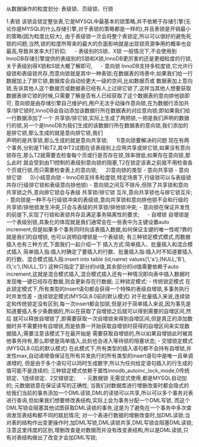 从数据操作的粒度划分: 表级锁、页级锁、行锁

1.表锁
    该锁会锁定整张表,它是MYSQL中最基本的锁策略,并不依赖于存储引擎(无论你是MYSQL的什么存储引擎,对于表锁的策略都是一样的),并且表锁是开销最小的策略(因为粒度比较大),
  由于表级锁一次会将整个表锁定,所以可以很好的避免死锁的问题;当然,锁的粒度所带来的最大的负面影响就是出现锁资源争用的概率也会最高,导致并发率大打折扣;
　
    - 表级别的S锁、X锁
        一般情况下,不会使用到InnoDB存储引擎提供的表级别的S锁和X锁,InnoDB更厉害的还是更细粒度的行锁,关于表级别得X锁和S锁大概了解即可,[](/pdf/第15章_锁.pdf)
　
    - 意向锁
        InnoDB支持多粒度锁,它允许行级锁和表级锁共存,而意向锁就是其中一种表锁;在数据表的场景中,如果我们给一行数据加上了排它锁,数据库会自动给更大一级的空间,比如数据页或
      数据表加上意向锁,告诉其他人这个数据页或数据表已经有人上过排它锁了,这样当其他人想要获取数据表排它锁的时候,只需要了解是否有人已经获取了这个数据表的意向排他锁即可;
        意向锁是由存储引擎自己维护的,用户无法手动操作意向锁,在为数据行添加共享/排它锁时,InnoDB会自动添加该数据行所在数据表的对应意向锁;即如果我们给一行数据添加了一个
      共享锁/排它锁,实际上生成了两把锁,一把是我们声明的数据行的锁,另一个是InnoDB为我们生成的该数据行所在数据表的意向锁,我们添加的是排它锁,那么生成的就是意向排它锁,我们  
      声明的是共享锁,那么生成的就是意向共享锁;
　
      1)意向锁要解决的问题 
        现在有两个事务,分别是T1和T2,其中T2试图在该表级别上应用共享或排它锁,如果没有意向锁存在,那么T2就需要去检查每个页或行是否存在锁,效率很低;如果存在意向锁,那么此时
      就会受到由T1控制的表级别意向锁的阻塞,T2在锁定该表之前就不用检查各个页或行锁,而只需要检查表上的意向锁;
　
      2)意向锁的类型
         - 意向共享锁
         - 意向排它锁
　
      3)小结意向锁
         - InnoDB支持多粒度锁,特定场景下,行级锁可以与表级锁共存(行级排它锁和表级意向排他锁)
         - 意向锁之间互不排斥,但除了共享锁和意向共享锁之外,意向排它锁会与表级 共享锁/排它锁 互斥,意向共享锁也与排它锁互斥;
         - 意向锁是一种不与行级锁冲突的表级锁,意向共享锁和意向排他锁不会和行级的共享锁/排他锁发生冲突,只会与表级的共享锁/排他锁冲突;
         - 意向锁在保证并发性的前提下,实现了行锁和表锁共存且满足事务隔离性的要求;
　
    - 自增锁
        自增锁是一个表级别锁,具象化的体现就是我们通常会在一些表中为主键设置auto increment,但是如果多个事务同时向该表插入数据,如何保证主键的唯一性呢?靠的就是我们的自增锁,
      也可以说明自增锁是一个表级锁;
        有三种锁定模式模式,而数据插入也有三种方式,下面我们一起介绍一下
        插入方式:简单插入、批量插入和混合模式插入
        简单插入指:插入时确定了要插入的行数、批量插入指:插入时不知道要插入的行数、混合模式插入指:insert into table (id,name) values(1,'a'),(NULL,'B'),(5,'c'),(NULL,'D')
      这种只指定了部分的id值,其余部分的id值需要依赖于auto increment,这就是混合模式插入,混合模式插入还有一种情况即向表中插入数据时发现唯一键已经存在数据,则会更新存在行数据;
        三种锁定模式:
         - 传统锁定模式
            在此锁定模式下,所有类型的insert语句都会获得一个特殊的表级自增锁,多事务执行时并发性差
         - 连续锁定模式(MYSQL8.0前的默认模式)
            对于批量插入来说,连续锁定和传统锁定没有区别,每一次insert都会加锁,但是对于简单插入来说,因为事先是知道要插入多少条数据的,所以在获取了自增锁之后就可以得到需要的自增区间,然后
         就可以释放自增锁了,即需要获取一次自增锁来得到自增区间,但是真正的添加数据时并不需要持有自增锁,而是依靠一开始获取自增锁时获得的自增区间来实现数据插入;需要注意该模式下在最开始是
         需要获取自增锁的,所以如果自增锁此时被其他事务持有,那么即使是简单插入,此刻也会进入等待锁的阻塞状态;
         - 交错锁定模式(MYSQL8.0后的默认模式)
            在此模式下,所有类型的插入语句都不会持有自增锁,并发性max,自动递增值保证在所有并发执行的所有类型的insert语句中是唯一且单调递增的,
          但是由于多个语句可以同时生成数字,所以为任何给定语句插入的行生成的值可能不是连续的;
        三种锁定模式依赖于属性innodb_autoinc_lock_mode,0传统锁定、1连续锁定、2交错锁定;
　
    - 元数据锁
        无需显式使用,都是MYSQL自动加的;
        元数据锁意在保证读写的正确性;
        当我们对数据库进行增删改查时都会隐式的给我们当前的事务添加一个DML读锁,DML的读锁可以共享,所以可以多个事务对表进行查询,但如果我们想要修改表结构,实际上会为事务分配一个DML写锁,
      而这个DML写锁会阻塞其他试图获取DML读锁的事务,这是为了避免在一个事务中多次查询发现表结构都不同的尴尬情况;
        对一个表进行数据的增删改查时,加DML读锁;当对表的结构作出变更操作时,加DML写锁,DML读锁共享,DML写锁会阻塞DML读锁;
        注意这里纬度的区别,增删改查是对数据而并没有改变表结构,所以是DML读锁,只有对表结构做出了改变才会加DML写锁;












